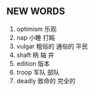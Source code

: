 ## NEW WORDS

1. optimism 乐观
2. nap 小睡 打盹
3. vulgar 粗俗的 通俗的 平民
4. shaft 柄 轴 井
5. edition 版本
6. troop 军队 部队
7. deadly 致命的 完全的
